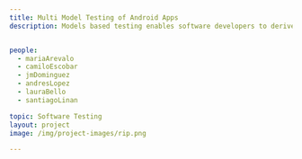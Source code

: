 ```yaml
---
title: Multi Model Testing of Android Apps
description: Models based testing enables software developers to derive abstract tests from a system representation. Inherently, mobile applications have multiple models that represent them, such as the domain model, usage model, GUI model or context model. Different models condense different but complementary information that can be mixed into a single and enriched multi-model. Taking advantage of the flexibility the Android Platform gives to developers it is possible to programatically and automatically extract these models from dynamic and static analyses of an application's source code. Eventually, a complete test suite can be generated from the multi-model, which includes as many factors as the input models have.   


people:
  - mariaArevalo
  - camiloEscobar
  - jmDominguez
  - andresLopez
  - lauraBello
  - santiagoLinan

topic: Software Testing
layout: project
image: /img/project-images/rip.png

---
```

